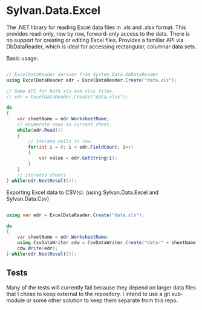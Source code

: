 # Sylvan.Data.Excel

The .NET library for reading Excel data files in .xls and .xlsx format.
This provides read-only, row by row, forward-only access to the data.
There is no support for creating or editing Excel files.
Provides a familiar API via DbDataReader, which is ideal for accessing rectangular, columnar data sets.

Basic usage:
```C#

// ExcelDataReader derives from System.Data.DbDataReader
using ExcelDataReader edr = ExcelDataReader.Create("data.xls");

// Same API for both xls and xlsx files.
// edr = ExcelDataReader.Create("data.xlsx");

do 
{
	var sheetName = edr.WorksheetName;
	// enumerate rows in current sheet.
	while(edr.Read())
	{
		// iterate cells in row.
		for(int i = 0; i < edr.FieldCount; i++)
		{
			var value = edr.GetString(i);
		}
	}
	// iterates sheets
} while(edr.NextResult());

```

Exporting Excel data to CSV(s): (using Sylvan.Data.Excel and Sylvan.Data.Csv)
```C#

using var edr = ExcelDataReader.Create("data.xls");

do 
{
	var sheetName = edr.WorksheetName;
	using CsvDataWriter cdw = CsvDataWriter.Create("data-" + sheetName + ".csv")
	cdw.Write(edr);
} while(edr.NextResult());

```

## Tests

Many of the tests will currently fail because they depend on larger data files that I chose to
keep external to the repository. I intend to use a git sub-module or some other solution to keep them
separate from this repo.
